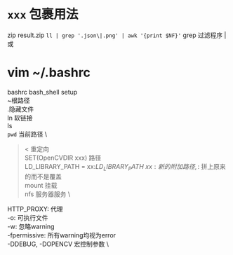 # `xxx` 包裹用法
zip result.zip `ll | grep '.json\|.png' | awk '{print $NF}'`
grep 过滤程序
\| 或

# vim ~/.bashrc 
bashrc bash_shell setup \
~根路径 \
.隐藏文件 \
ln 软链接 \
ls \
`pwd` 当前路径 \
> < 重定向 \
SET(OpenCVDIR xxx) 路径 \
LD_LIBRARY_PATH = xx:$LD_LIBRARY_PATH \
xx:新的附加路径, :$ 拼上原来的而不是覆盖 \
mount 挂载 \
nfs 服务器服务 \

HTTP_PROXY: 代理 \
-o: 可执行文件 \
-w: 忽略warning \
-fpermissive: 所有warning均视为error \
-DDEBUG, -DOPENCV 宏控制参数 \
